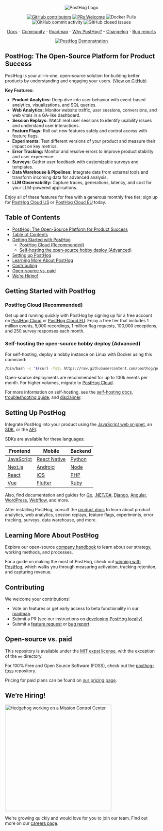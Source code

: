 <p align="center">
  <img alt="PostHog Logo" src="https://user-images.githubusercontent.com/65415371/205059737-c8a4f836-4889-4654-902e-f302b187b6a0.png">
</p>

<p align="center">
  <a href='https://posthog.com/contributors'><img alt="GitHub contributors" src="https://img.shields.io/github/contributors/posthog/posthog"/></a>
  <a href='http://makeapullrequest.com'><img alt='PRs Welcome' src='https://img.shields.io/badge/PRs-welcome-brightgreen.svg?style=shields'/></a>
  <img alt="Docker Pulls" src="https://img.shields.io/docker/pulls/posthog/posthog"/>
  <img alt="GitHub commit activity" src="https://img.shields.io/github/commit-activity/m/posthog/posthog"/>
  <img alt="GitHub closed issues" src="https://img.shields.io/github/issues-closed/posthog/posthog"/>
</p>

<p align="center">
  <a href="https://posthog.com/docs">Docs</a> - <a href="https://posthog.com/community">Community</a> - <a href="https://posthog.com/roadmap">Roadmap</a> - <a href="https://posthog.com/why">Why PostHog?</a> - <a href="https://posthog.com/changelog">Changelog</a> - <a href="https://github.com/PostHog/posthog/issues/new?assignees=&labels=bug&template=bug_report.md">Bug reports</a>
</p>

<p align="center">
  <a href="https://www.youtube.com/watch?v=2jQco8hEvTI">
    <img src="https://res.cloudinary.com/dmukukwp6/image/upload/demo_thumb_68d0d8d56d" alt="PostHog Demonstration">
  </a>
</p>

## PostHog: The Open-Source Platform for Product Success

PostHog is your all-in-one, open-source solution for building better products by understanding and engaging your users.  ([View on GitHub](https://github.com/PostHog/posthog))

**Key Features:**

*   **Product Analytics:** Deep dive into user behavior with event-based analytics, visualizations, and SQL queries.
*   **Web Analytics:** Monitor website traffic, user sessions, conversions, and web vitals in a GA-like dashboard.
*   **Session Replays:**  Watch real user sessions to identify usability issues and understand user interactions.
*   **Feature Flags:**  Roll out new features safely and control access with feature flags.
*   **Experiments:**  Test different versions of your product and measure their impact on key metrics.
*   **Error Tracking:**  Monitor and resolve errors to improve product stability and user experience.
*   **Surveys:**  Gather user feedback with customizable surveys and templates.
*   **Data Warehouse & Pipelines:** Integrate data from external tools and transform incoming data for advanced analysis.
*   **LLM Observability:** Capture traces, generations, latency, and cost for your LLM-powered applications.

Enjoy all of these features for free with a generous monthly free tier; sign up for [PostHog Cloud US](https://us.posthog.com/signup) or [PostHog Cloud EU](https://eu.posthog.com/signup) today.

## Table of Contents

-   [PostHog: The Open-Source Platform for Product Success](#posthog-the-open-source-platform-for-product-success)
-   [Table of Contents](#table-of-contents)
-   [Getting Started with PostHog](#getting-started-with-posthog)
    -   [PostHog Cloud (Recommended)](#posthog-cloud-recommended)
    -   [Self-hosting the open-source hobby deploy (Advanced)](#self-hosting-the-open-source-hobby-deploy-advanced)
-   [Setting up PostHog](#setting-up-posthog)
-   [Learning More About PostHog](#learning-more-about-posthog)
-   [Contributing](#contributing)
-   [Open-source vs. paid](#open-source-vs-paid)
-   [We’re Hiring!](#were-hiring)

## Getting Started with PostHog

### PostHog Cloud (Recommended)

Get up and running quickly with PostHog by signing up for a free account on [PostHog Cloud](https://us.posthog.com/signup) or [PostHog Cloud EU](https://eu.posthog.com/signup). Enjoy a free tier that includes 1 million events, 5,000 recordings, 1 million flag requests, 100,000 exceptions, and 250 survey responses each month.

### Self-hosting the open-source hobby deploy (Advanced)

For self-hosting, deploy a hobby instance on Linux with Docker using this command:

```bash
/bin/bash -c "$(curl -fsSL https://raw.githubusercontent.com/posthog/posthog/HEAD/bin/deploy-hobby)"
```

Open-source deployments are recommended for up to 100k events per month.  For higher volumes, migrate to [PostHog Cloud](https://posthog.com/docs/migrate/migrate-to-cloud).

For more information on self-hosting, see the [self-hosting docs](https://posthog.com/docs/self-host), [troubleshooting guide](https://posthog.com/docs/self-host/deploy/troubleshooting), and [disclaimer](https://posthog.com/docs/self-host/open-source/disclaimer).

## Setting Up PostHog

Integrate PostHog into your product using the [JavaScript web snippet](https://posthog.com/docs/getting-started/install?tab=snippet), an [SDK](https://posthog.com/docs/getting-started/install?tab=sdks), or the [API](https://posthog.com/docs/getting-started/install?tab=api).

SDKs are available for these languages:

| Frontend                                              | Mobile                                                          | Backend                                             |
| ----------------------------------------------------- | --------------------------------------------------------------- | --------------------------------------------------- |
| [JavaScript](https://posthog.com/docs/libraries/js)   | [React Native](https://posthog.com/docs/libraries/react-native) | [Python](https://posthog.com/docs/libraries/python) |
| [Next.js](https://posthog.com/docs/libraries/next-js) | [Android](https://posthog.com/docs/libraries/android)           | [Node](https://posthog.com/docs/libraries/node)     |
| [React](https://posthog.com/docs/libraries/react)     | [iOS](https://posthog.com/docs/libraries/ios)                   | [PHP](https://posthog.com/docs/libraries/php)       |
| [Vue](https://posthog.com/docs/libraries/vue-js)      | [Flutter](https://posthog.com/docs/libraries/flutter)           | [Ruby](https://posthog.com/docs/libraries/ruby)     |

Also, find documentation and guides for [Go](https://posthog.com/docs/libraries/go), [.NET/C#](https://posthog.com/docs/libraries/dotnet), [Django](https://posthog.com/docs/libraries/django), [Angular](https://posthog.com/docs/libraries/angular), [WordPress](https://posthog.com/docs/libraries/wordpress), [Webflow](https://posthog.com/docs/libraries/webflow), and more.

After installing PostHog, consult the [product docs](https://posthog.com/docs/product-os) to learn about product analytics, web analytics, session replays, feature flags, experiments, error tracking, surveys, data warehouse, and more.

## Learning More About PostHog

Explore our open-source [company handbook](https://posthog.com/handbook) to learn about our strategy, working methods, and processes.

For a guide on making the most of PostHog, check out [winning with PostHog](https://posthog.com/docs/new-to-posthog/getting-hogpilled), which walks you through measuring activation, tracking retention, and capturing revenue.

## Contributing

We welcome your contributions!

*   Vote on features or get early access to beta functionality in our [roadmap](https://posthog.com/roadmap).
*   Submit a PR (see our instructions on [developing PostHog locally](https://posthog.com/handbook/engineering/developing-locally)).
*   Submit a [feature request](https://github.com/PostHog/posthog/issues/new?assignees=&labels=enhancement%2C+feature&template=feature_request.md) or [bug report](https://github.com/PostHog/posthog/issues/new?assignees=&labels=bug&template=bug_report.md).

## Open-source vs. paid

This repository is available under the [MIT expat license](https://github.com/PostHog/posthog/blob/master/LICENSE), with the exception of the `ee` directory.

For 100% Free and Open Source Software (FOSS), check out the [posthog-foss](https://github.com/PostHog/posthog-foss) repository.

Pricing for paid plans can be found on [our pricing page](https://posthog.com/pricing).

## We’re Hiring!

<img src="https://res.cloudinary.com/dmukukwp6/image/upload/v1/posthog.com/src/components/Home/images/mission-control-hog" alt="Hedgehog working on a Mission Control Center" width="350px"/>

We're growing quickly and would love for you to join our team.  Find out more on our [careers page](https://posthog.com/careers).